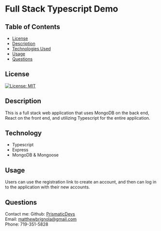 # Full Stack Typescript Demo

## Table of Contents

- [License](#license)
- [Description](#description)
- [Technologies Used](#technology)
- [Usage](#instructions)
- [Questions](#questions)

## License

[![License: MIT](https://img.shields.io/badge/License-MIT-yellow.svg)](https://opensource.org/licenses/MIT)

## Description

This is a full stack web application that uses MongoDB on the back end, React on the front end, and utilizing Typescript for the entire application.

## Technology

<ul>
    <li>Typescript</li>
    <li>Express</li>
    <li>MongoDB & Mongoose</li>
</ul>

## Usage

Users can use the registration link to create an account, and then can log in to the application with their new accounts.

## Questions

Contact me:
Github: [PrismaticDevs](https://github.com/PrismaticDevs) <br>
Email: matthewbrignola@gmail.com <br>
Phone: 719-351-5828 <br>
